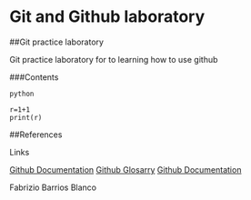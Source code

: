 # Git and Github laboratory

##Git practice laboratory

Git practice laboratory for to learning how to use github

###Contents

```
python

r=1+1
print(r)
```

##References

Links

[Github Documentation](https://docs.github.com/en)
[Github Glosarry](https://docs.github.com/en/get-started/learning-about-github/github-glossary)
[Github Documentation](https://git-scm.com/doc)


Fabrizio Barrios Blanco
